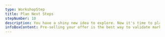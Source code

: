 ```yaml
---
type: WorkshopStep
title: Plan Next Steps
stepNumber: 10
description: You have a shiny new idea to explore. Now it's time to plan how you'll validate that you're on the right track—so you don't spend months building the wrong thing.
infoBoxContent: Pre-selling your offer is the best way to validate market demand
---
```

